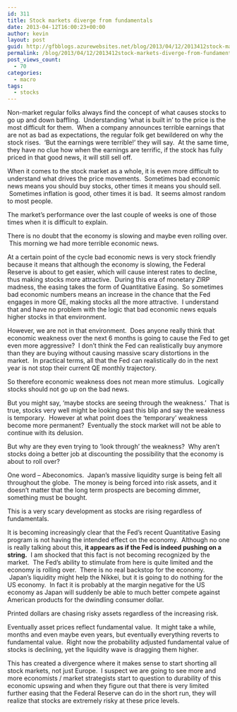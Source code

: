 ```yaml
---
id: 311
title: Stock markets diverge from fundamentals
date: 2013-04-12T16:00:23+00:00
author: kevin
layout: post
guid: http://gfbblogs.azurewebsites.net/blog/2013/04/12/2013412stock-markets-diverge-from-fundamentals/
permalink: /blog/2013/04/12/2013412stock-markets-diverge-from-fundamentals/
post_views_count:
  - 70
categories:
  - macro
tags:
  - stocks
---
```

Non-market regular folks always find the concept of what causes stocks to go up and down baffling. &nbsp;Understanding &#8216;what is built in&#8217; to the price is the most difficult for them. &nbsp;When a company announces terrible earnings that are not as bad as expectations, the regular folk get bewildered on why the stock rises. &nbsp;&#8216;But the earnings were terrible!&#8217; they will say. &nbsp;At the same time, they have no clue how when the earnings are terrific, if the stock has fully priced in that good news, it will still sell off. &nbsp;

When it comes to the stock market as a whole, it is even more difficult to understand what drives the price movements. &nbsp;Sometimes bad economic news means you should buy stocks, other times it means you should sell. &nbsp;Sometimes inflation is good, other times it is bad. &nbsp;It seems almost random to most people.

The market&#8217;s performance over the last couple of weeks is one of those times when it is difficult to explain. &nbsp;

There is no doubt that the economy is slowing and maybe even rolling over. &nbsp;This morning we had more terrible economic news.

At a certain point of the cycle bad economic news is very stock friendly because it means that although the economy is slowing, the Federal Reserve is about to get easier, which will cause interest rates to decline, thus making stocks more attractive. &nbsp;During this era of monetary ZIRP madness, the easing takes the form of Quantitative Easing. &nbsp;So sometimes bad economic numbers means an increase in the chance that the Fed engages in more QE, making stocks all the more attractive. &nbsp;I understand that and have no problem with the logic that bad economic news equals higher stocks in that environment.

However, we are not in that environment. &nbsp;Does anyone really think that economic weakness over the next 6 months is going to cause the Fed to get even more aggressive? &nbsp;I don&#8217;t think the Fed can realistically buy anymore than they are buying without causing massive scary distortions in the market. &nbsp;In practical terms, all that the Fed can realistically do in the next year is not stop their current QE monthly trajectory.

So therefore economic weakness does not mean more stimulus. &nbsp;Logically stocks should not go up on the bad news.

But you might say, &#8216;maybe stocks are seeing through the weakness.&#8217; &nbsp;That is true, stocks very well might be looking past this blip and say the weakness is temporary. &nbsp;However at what point does the &#8216;temporary&#8217; weakness become more permanent? &nbsp;Eventually the stock market will not be able to continue with its delusion.

But why are they even trying to &#8216;look through&#8217; the weakness? &nbsp;Why aren&#8217;t stocks doing a better job at discounting the possibility that the economy is about to roll over?</p> </p> 

One word &#8211; Abeconomics. &nbsp;Japan&#8217;s massive liquidity surge is being felt all throughout the globe. &nbsp;The money is being forced into risk assets, and it doesn&#8217;t matter that the long term prospects are becoming dimmer, something must be bought.

This is a very scary development as stocks are rising regardless of fundamentals. &nbsp;

It is becoming increasingly clear that the Fed&#8217;s recent Quantitative Easing program is not having the intended effect on the economy. &nbsp;Although no one is really talking about this, **it appears as if the Fed is indeed pushing on a string.** &nbsp;I am shocked that this fact is not becoming recognized by the market. &nbsp;The Fed&#8217;s ability to stimulate from here is quite limited and the economy is rolling over. &nbsp;There is no real backstop for the economy. &nbsp;Japan&#8217;s liquidity might help the Nikkei, but it is going to do nothing for the US economy. &nbsp;In fact it is probably at the margin negative for the US economy as Japan will suddenly be able to much better compete against American products for the dwindling consumer dollar.

Printed dollars are chasing risky assets regardless of the increasing risk. &nbsp;

Eventually asset prices reflect fundamental value. &nbsp;It might take a while, months and even maybe even years, but eventually everything reverts to fundamental value. &nbsp;Right now the probability adjusted fundamental value of stocks is declining, yet the liquidity wave is dragging them higher. &nbsp; 

This has created a divergence where it makes sense to start shorting all stock markets, not just Europe. &nbsp;I suspect we are going to see more and more economists / market strategists start to question to durability of this economic upswing and when they figure out that there is very limited further easing that the Federal Reserve can do in the short run, they will realize that stocks are extremely risky at these price levels.</p>